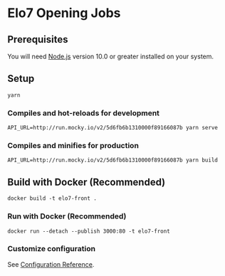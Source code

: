Elo7 Opening Jobs
=== 

## Prerequisites
You will need [Node.js](https://nodejs.org) version 10.0 or greater installed on your system.

## Setup
```
yarn
```
### Compiles and hot-reloads for development
```
API_URL=http://run.mocky.io/v2/5d6fb6b1310000f89166087b yarn serve
```
### Compiles and minifies for production
```
API_URL=http://run.mocky.io/v2/5d6fb6b1310000f89166087b yarn build
```

## Build with Docker (Recommended)
```
docker build -t elo7-front .
```
### Run with Docker (Recommended)
```
docker run --detach --publish 3000:80 -t elo7-front
```

### Customize configuration
See [Configuration Reference](https://cli.vuejs.org/config/).